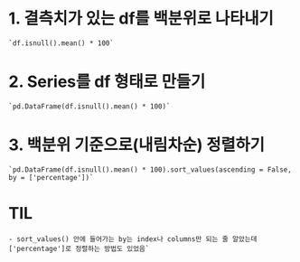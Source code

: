 # 1. 결측치가 있는 df를 백분위로 나타내기
    `df.isnull().mean() * 100`
# 2. Series를 df 형태로 만들기
    `pd.DataFrame(df.isnull().mean() * 100)`
# 3. 백분위 기준으로(내림차순) 정렬하기
    `pd.DataFrame(df.isnull().mean() * 100).sort_values(ascending = False, by = ['percentage'])`
# TIL
    - sort_values() 안에 들어가는 by는 index나 columns만 되는 줄 알았는데 ['percentage']로 정렬하는 방법도 있었음`
